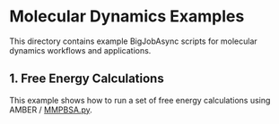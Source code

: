 # Molecular Dynamics Examples

This directory contains example BigJobAsync scripts for molecular dynamics workflows and applications. 

## 1. Free Energy Calculations

This example shows how to run a set of free energy calculations using AMBER / [MMPBSA.py](http://pubs.acs.org/doi/abs/10.1021/ct300418h).